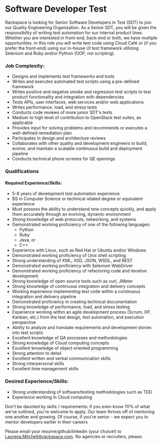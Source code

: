 # Software Developer Test

Rackspace is looking for Senior Software Developers in Test (SDT) to join our Quality 
Engineering Organization.  As a Senior SDT, you will be given the responsibility of writing test automation for our internal product lines.  Whether you are interested in front-end, back-end or both, we have multiple opportunities.  In this role you will write test code using Cloud Café or (if you prefer the front-end) using our in-house UI test framework utilizing Selenium and Ruby and/or Python (OOP, not scripting).
 
### Job Complexity:

* Designs and implements test frameworks and tools
* Writes and executes automated test scripts using a pre-defined framework
* Writes positive and negative smoke and regression test scripts to test product functionality and integration with dependencies
* Tests APIs, user interfaces, web services and/or web applications
* Writes performance, load, and stress tests
* Conducts code reviews of more junior SDT's tests
* Medium to high level of contribution to OpenStack test suites, as applicable
* Provides input for solving problems and recommends or executes a well-defined remediation plan
* Participates in design and architecture reviews
* Collaborates with other quality and development engineers to build, evolve, and maintain a scalable continuous build and deployment pipeline
* Conducts technical phone screens for QE openings

### Qualifications


#### Required Experience/Skills:

*    5-8  years of development test automation experience
*    BS in Computer Science or technical related degree or equivalent experience
*    Must possess the ability to understand new concepts quickly, and apply them accurately through an evolving, dynamic environment
*    Strong knowledge of web protocols, networking, and systems
*    Demonstrated working proficiency of one of the following languages:  
      * Python
      * Ruby 
      * Java, or 
      * C++
*    Experience with Linux, such as Red Hat or Ubuntu and/or Windows
*    Demonstrated working proficiency of Unix shell scripting
*    Strong understanding of XML, XSD, JSON, WSDL, and REST
*    Demonstrated working proficiency with Selenium WebDriver
*    Demonstrated working proficiency of refactoring code and iterative development
*    Strong knowledge of open source tools such as curl, JMeter
*    Strong knowledge of continuous integration and delivery concepts
*    Working experience implementing test code within a  continuous integration and delivery pipeline
*    Demonstrated proficiency in creating technical documentation
*    Strong knowledge of performance, load, and stress testing
*    Experience working within an agile development process (Scrum, XP, Kanban, etc.) from the test design, test automation, and execution perspective
*    Ability to analyze and translate requirements and development stories into test scripts
*    Excellent knowledge of QA processes and methodologies
*    Strong knowledge of Cloud computing concepts
*    Excellent knowledge of object oriented programming
*    Strong attention to detail
*    Excellent written and verbal communication skills
*    Strong interpersonal skills
*    Excellent time management skills

### Desired Experience/Skills:

*  Strong understanding of software/testing methodologies such as TDD
*  Experience working in Cloud computing


Don't be daunted by skills / requirements: if you even know 70% of what we've outlined, you're welcome to apply. Our team thrives off of mentoring one another and growing. Of course, if you're senior - we expect you to mentor developers earlier in their careers

Please email your resume/github/linkedin (your choice!) to Laurena.Mitchell@rackspace.com. No agencies or recruiters, please.
